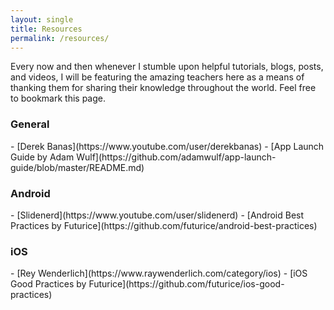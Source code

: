 ```yaml
---
layout: single
title: Resources
permalink: /resources/
---
```


Every now and then whenever I stumble upon helpful tutorials, blogs, posts, and videos,
I will be featuring the amazing teachers here as a means of thanking them for sharing their knowledge throughout the world.
Feel free to bookmark this page.

<h3>General</h3>
  - [Derek Banas](https://www.youtube.com/user/derekbanas)
  - [App Launch Guide by Adam Wulf](https://github.com/adamwulf/app-launch-guide/blob/master/README.md)

<h3>Android</h3>
  - [Slidenerd](https://www.youtube.com/user/slidenerd)
  - [Android Best Practices by Futurice](https://github.com/futurice/android-best-practices)

<h3>iOS</h3>
  - [Rey Wenderlich](https://www.raywenderlich.com/category/ios)
  - [iOS Good Practices by Futurice](https://github.com/futurice/ios-good-practices)
